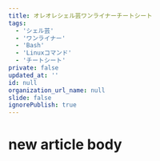 ```yaml
---
title: オレオレシェル芸ワンライナーチートシート
tags:
  - 'シェル芸'
  - 'ワンライナー'
  - 'Bash'
  - 'Linuxコマンド'
  - 'チートシート'
private: false
updated_at: ''
id: null
organization_url_name: null
slide: false
ignorePublish: true
---
```

# new article body
